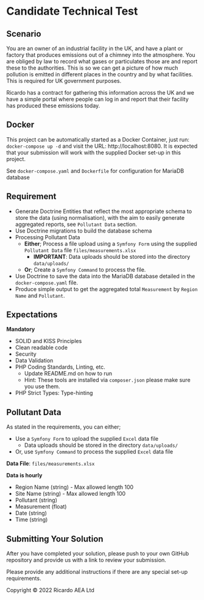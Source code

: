 # Candidate Technical Test

## Scenario
You are an owner of an industrial facility in the UK, and have a plant or factory that produces emissions out of a
chimney into the atmosphere.
You are obliged by law to record what gases or particulates those are and report these to the authorities.  This is so
we can get a picture of how much pollution is emitted in different places in the country and by what facilities.
This is required for UK government purposes.

Ricardo has a contract for gathering this information across the UK and we have a simple portal where people can log in
and report that their facility has produced these emissions today.

## Docker
This project can be automatically started as a Docker Container, just run: `docker-compose up -d` and visit the URL:
http://localhost:8080.  It is expected that your submission will work with the supplied Docker set-up in this project.

See `docker-compose.yaml` and `Dockerfile` for configuration for MariaDB database

## Requirement
- Generate Doctrine Entities that reflect the most appropriate schema to store the data (using normalisation), with the
aim to easily generate aggregated reports, see `Pollutant Data` section.
- Use Doctrine migrations to build the database schema
- Processing Pollutant Data
  - **Either**; Process a file upload using a `Symfony Form` using the supplied `Pollutant Data`
file `files/measurements.xlsx`
    - **IMPORTANT**: Data uploads should be stored into the directory `data/uploads/`
  - **Or**; Create a `Symfony Command` to process the file.
- Use Doctrine to save the data into the MariaDB database detailed in the `docker-compose.yaml` file.
- Produce simple output to get the aggregated total `Measurement` by `Region Name` and `Pollutant`.

## Expectations
**Mandatory**
- SOLID and KISS Principles
- Clean readable code
- Security
- Data Validation
- PHP Coding Standards, Linting, etc.
  - Update README.md on how to run
  - Hint: These tools are installed via `composer.json` please make sure you use them.
- PHP Strict Types: Type-hinting

## Pollutant Data
As stated in the requirements, you can either;
- Use a `Symfony Form` to upload the supplied `Excel` data file
  - Data uploads should be stored in the directory `data/uploads/`
- Or, use `Symfony Command` to process the supplied `Excel` data file

**Data File**: `files/measurements.xlsx`

**Data is hourly**
- Region Name (string) - Max allowed length 100
- Site Name (string) - Max allowed length 100
- Pollutant (string)
- Measurement (float)
- Date (string)
- Time (string)

## Submitting Your Solution
After you have completed your solution, please push to your own GitHub repository and provide us with a link to
review your submission.

Please provide any additional instructions if there are any special set-up requirements.

Copyright © 2022 Ricardo AEA Ltd
